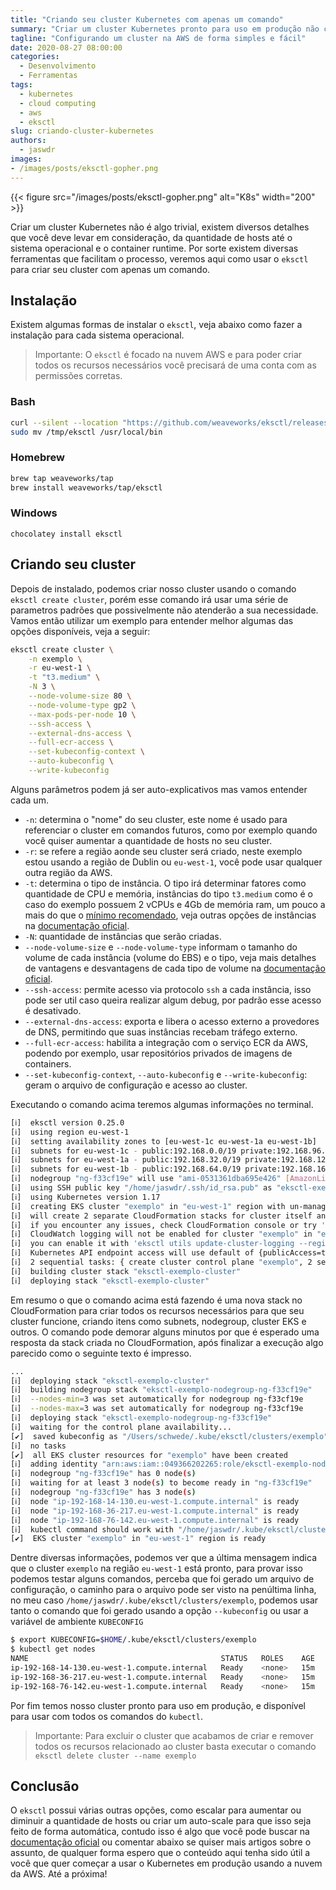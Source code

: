 ```yaml
---
title: "Criando seu cluster Kubernetes com apenas um comando"
summary: "Criar um cluster Kubernetes pronto para uso em produção não costuma ser simples, veja como criar um cluster usando apenas um único comando."
tagline: "Configurando um cluster na AWS de forma simples e fácil"
date: 2020-08-27 08:00:00
categories:
  - Desenvolvimento
  - Ferramentas
tags:
  - kubernetes
  - cloud computing
  - aws
  - eksctl
slug: criando-cluster-kubernetes
authors:
  - jaswdr
images:
- /images/posts/eksctl-gopher.png
---
```


{{< figure src="/images/posts/eksctl-gopher.png" alt="K8s" width="200" >}}

Criar um cluster Kubernetes não é algo trivial, existem diversos detalhes que você deve levar em consideração, da quantidade de hosts até o sistema operacional e o container runtime. Por sorte existem diversas ferramentas que facilitam o processo, veremos aqui como usar o `eksctl` para criar seu cluster com apenas um comando.

## Instalação

Existem algumas formas de instalar o `eksctl`, veja abaixo como fazer a instalação para cada sistema operacional.

> Importante: O `eksctl` é focado na nuvem AWS e para poder criar todos os recursos necessários você precisará de uma conta com as permissões corretas.

### Bash

```bash
curl --silent --location "https://github.com/weaveworks/eksctl/releases/latest/download/eksctl_$(uname -s)_amd64.tar.gz" | tar xz -C /tmp
sudo mv /tmp/eksctl /usr/local/bin
```

### Homebrew

```bash
brew tap weaveworks/tap
brew install weaveworks/tap/eksctl
```

### Windows

```
chocolatey install eksctl
```

## Criando seu cluster

Depois de instalado, podemos criar nosso cluster usando o comando `eksctl create cluster`, porém esse comando irá usar uma série de parametros padrões que possivelmente não atenderão a sua necessidade. Vamos então utilizar um exemplo para entender melhor algumas das opções disponíveis, veja a seguir:

```bash
eksctl create cluster \
    -n exemplo \
    -r eu-west-1 \
    -t "t3.medium" \
    -N 3 \
    --node-volume-size 80 \
    --node-volume-type gp2 \
    --max-pods-per-node 10 \
    --ssh-access \
    --external-dns-access \
    --full-ecr-access \
    --set-kubeconfig-context \
    --auto-kubeconfig \
    --write-kubeconfig
```

Alguns parâmetros podem já ser auto-explicativos mas vamos entender cada um.

- `-n`: determina o "nome" do seu cluster, este nome é usado para referenciar o cluster em comandos futuros, como por exemplo quando você quiser aumentar a quantidade de hosts no seu cluster.
- `-r`: se refere a região aonde seu cluster será criado, neste exemplo estou usando a região de Dublin ou `eu-west-1`, você pode usar qualquer outra região da AWS.
- `-t`: determina o tipo de instância. O tipo irá determinar fatores como quantidade de CPU e memória, instâncias do tipo `t3.medium` como é o caso do exemplo possuem 2 vCPUs e 4Gb de memória ram, um pouco a mais do que o [mínimo recomendado](https://kubernetes.io/docs/setup/production-environment/tools/kubeadm/install-kubeadm/), veja outras opções de instâncias na [documentação oficial](https://aws.amazon.com/ec2/instance-types/).
- `-N`: quantidade de instâncias que serão criadas.
- `--node-volume-size` e `--node-volume-type` informam o tamanho do volume de cada instância (volume do EBS) e o tipo, veja mais detalhes de vantagens e desvantagens de cada tipo de volume na [documentação oficial](https://docs.aws.amazon.com/AWSEC2/latest/UserGuide/ebs-volume-types.html).
- `--ssh-access`: permite acesso via protocolo `ssh` a cada instância, isso pode ser util caso queira realizar algum debug, por padrão esse acesso é desativado.
- `--external-dns-access`: exporta e libera o acesso externo a provedores de DNS, permitindo que suas instâncias recebam tráfego externo. 
- `--full-ecr-access`: habilita a integração com o serviço ECR da AWS, podendo por exemplo, usar repositórios privados de imagens de containers.
- `--set-kubeconfig-context`, `--auto-kubeconfig` e `--write-kubeconfig`: geram o arquivo de configuração e acesso ao cluster.

Executando o comando acima teremos algumas informações no terminal.

```bash
[ℹ]  eksctl version 0.25.0
[ℹ]  using region eu-west-1
[ℹ]  setting availability zones to [eu-west-1c eu-west-1a eu-west-1b]
[ℹ]  subnets for eu-west-1c - public:192.168.0.0/19 private:192.168.96.0/19
[ℹ]  subnets for eu-west-1a - public:192.168.32.0/19 private:192.168.128.0/19
[ℹ]  subnets for eu-west-1b - public:192.168.64.0/19 private:192.168.160.0/19
[ℹ]  nodegroup "ng-f33cf19e" will use "ami-0531361dba695e426" [AmazonLinux2/1.17]
[ℹ]  using SSH public key "/home/jaswdr/.ssh/id_rsa.pub" as "eksctl-exemplo-nodegroup-ng-f33cf19e-ff:ff:ff:ff:ff:ff:ff:ff:ff:ff:ff:ff:ff:ff:ff:ff"
[ℹ]  using Kubernetes version 1.17
[ℹ]  creating EKS cluster "exemplo" in "eu-west-1" region with un-managed nodes
[ℹ]  will create 2 separate CloudFormation stacks for cluster itself and the initial nodegroup
[ℹ]  if you encounter any issues, check CloudFormation console or try 'eksctl utils describe-stacks --region=eu-west-1 --cluster=exemplo'
[ℹ]  CloudWatch logging will not be enabled for cluster "exemplo" in "eu-west-1"
[ℹ]  you can enable it with 'eksctl utils update-cluster-logging --region=eu-west-1 --cluster=exemplo'
[ℹ]  Kubernetes API endpoint access will use default of {publicAccess=true, privateAccess=false} for cluster "exemplo" in "eu-west-1"
[ℹ]  2 sequential tasks: { create cluster control plane "exemplo", 2 sequential sub-tasks: { no tasks, create nodegroup "ng-f33cf19e" } }
[ℹ]  building cluster stack "eksctl-exemplo-cluster"
[ℹ]  deploying stack "eksctl-exemplo-cluster"
```

Em resumo o que o comando acima está fazendo é uma nova stack no CloudFormation para criar todos os recursos necessários para que seu cluster funcione, criando itens como subnets, nodegroup, cluster EKS e outros. O comando pode demorar alguns minutos por que é esperado uma resposta da stack criada no CloudFormation, após finalizar a execução algo parecido como o seguinte texto é impresso.

```bash
...
[ℹ]  deploying stack "eksctl-exemplo-cluster"
[ℹ]  building nodegroup stack "eksctl-exemplo-nodegroup-ng-f33cf19e"
[ℹ]  --nodes-min=3 was set automatically for nodegroup ng-f33cf19e
[ℹ]  --nodes-max=3 was set automatically for nodegroup ng-f33cf19e
[ℹ]  deploying stack "eksctl-exemplo-nodegroup-ng-f33cf19e"
[ℹ]  waiting for the control plane availability...
[✔]  saved kubeconfig as "/Users/schwede/.kube/eksctl/clusters/exemplo"
[ℹ]  no tasks
[✔]  all EKS cluster resources for "exemplo" have been created
[ℹ]  adding identity "arn:aws:iam::049366202265:role/eksctl-exemplo-nodegroup-ng-f33cf-NodeInstanceRole-1A3862T8QOQW5" to auth ConfigMap
[ℹ]  nodegroup "ng-f33cf19e" has 0 node(s)
[ℹ]  waiting for at least 3 node(s) to become ready in "ng-f33cf19e"
[ℹ]  nodegroup "ng-f33cf19e" has 3 node(s)
[ℹ]  node "ip-192-168-14-130.eu-west-1.compute.internal" is ready
[ℹ]  node "ip-192-168-36-217.eu-west-1.compute.internal" is ready
[ℹ]  node "ip-192-168-76-142.eu-west-1.compute.internal" is ready
[ℹ]  kubectl command should work with "/home/jaswdr/.kube/eksctl/clusters/exemplo", try 'kubectl --kubeconfig=/home/jaswdr/.kube/eksctl/clusters/exemplo get nodes'
[✔]  EKS cluster "exemplo" in "eu-west-1" region is ready
```

Dentre diversas informações, podemos ver que a última mensagem indica que o cluster `exemplo` na região `eu-west-1` está pronto, para provar isso podemos testar alguns comandos, perceba que foi gerado um arquivo de configuração, o caminho para o arquivo pode ser visto na penúltima linha, no meu caso `/home/jaswdr/.kube/eksctl/clusters/exemplo`, podemos usar tanto o comando que foi gerado usando a opção `--kubeconfig` ou usar a variável de ambiente `KUBECONFIG`

```bash
$ export KUBECONFIG=$HOME/.kube/eksctl/clusters/exemplo
$ kubectl get nodes
NAME                                           STATUS   ROLES    AGE   VERSION
ip-192-168-14-130.eu-west-1.compute.internal   Ready    <none>   15m   v1.17.9-eks-4c6976
ip-192-168-36-217.eu-west-1.compute.internal   Ready    <none>   15m   v1.17.9-eks-4c6976
ip-192-168-76-142.eu-west-1.compute.internal   Ready    <none>   15m   v1.17.9-eks-4c6976s
```

Por fim temos nosso cluster pronto para uso em produção, e disponível para usar com todos os comandos do `kubectl`.

> Importante: Para excluir o cluster que acabamos de criar e remover todos os recursos relacionado ao cluster basta executar o comando `eksctl delete cluster --name exemplo`

## Conclusão

O `eksctl` possui várias outras opções, como escalar para aumentar ou diminuir a quantidade de hosts ou criar um auto-scale para que isso seja feito de forma automática, contudo isso é algo que você pode buscar na [documentação oficial](https://eksctl.io/) ou comentar abaixo se quiser mais artigos sobre o assunto, de qualquer forma espero que o conteúdo aqui tenha sido útil a você que quer começar a usar o Kubernetes em produção usando a nuvem da AWS. Até a próxima!
